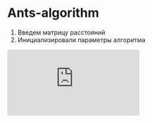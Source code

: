# Ants-algorithm
1.  Введем матрицу расстояний
2.  Инициализировали  параметры алгоритма




![equation](https://latex.codecogs.com/gif.latex?%5Cbegin%7Bpmatrix%7D%20%26%20%5C%5C%20%26%20%5Cend%7Bpmatrix%7D)
